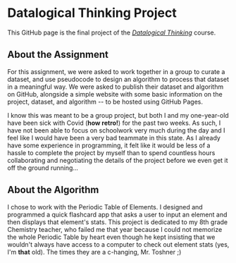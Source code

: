 # Datalogical Thinking Project
This GitHub page is the final project of the [*Datalogical Thinking*](https://www.hb.se/globalassets/global/international-office/kursplaner-ischool/ht23_datalogical-thinking-c3mdt1.pdf) course.

## About the Assignment
For this assignment, we were asked to work together in a group to curate a dataset, and use pseudocode to design an algorithm to process that dataset in a meaningful way. We were asked to publish their dataset and algorithm on GitHub, alongside a simple website with some basic information on the project, dataset, and algorithm -- to be hosted using GitHub Pages.

I know this was meant to be a group project, but both I and my one-year-old have been sick with Covid (**how retro!**) for the past two weeks. As such, I have not been able to focus on schoolwork very much during the day and I feel like I would have been a very bad teammate in this state. As I already have some experience in programming, it felt like it would be less of a hassle to complete the project by myself than to spend countless hours collaborating and negotiating the details of the project before we even get it off the ground running...

## About the Algorithm
I chose to work with the Periodic Table of Elements. I designed and programmed a quick flashcard app that asks a user to input an element and then displays that element's stats. This project is dedicated to my 8th grade Chemistry teacher, who failed me that year because I could not memorize the whole Periodic Table by heart even though he kept insisting that we wouldn't always have access to a computer to check out element stats (yes, I'm **that** old). The times they are a c-hanging, Mr. Toshner ;)


